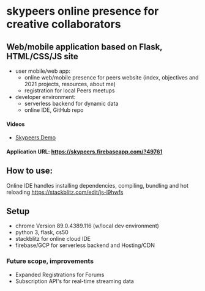 
# skypeers online presence for creative collaborators

## Web/mobile application based on Flask, HTML/CSS/JS site
  - user mobile/web app:
    - online web/mobile presence for peers website (index, objectives and 2021 projects, resources, about me)
    - registration for local Peers meetups
  - developer environment:
    - serverless backend for dynamic data
    - online IDE, GitHub repo

#### Videos 
<ul>
      <li>
        <a class="nav-link" href="https://youtu.be/egHRShvzARU">Skypeers Demo</a>
      </li>
</ul>

#### Application URL:  https://skypeers.firebaseapp.com/?49761


## How to use:
Online IDE handles installing dependencies, compiling, bundling and hot reloading
https://stackblitz.com/edit/js-l9hwfs

## Setup 
- chrome Version 89.0.4389.116 (w/local dev environment)
- python 3, flask, cs50 
- stackblitz for online cloud IDE
- firebase/GCP for serverless backend and Hosting/CDN

### Future scope, improvements
- Expanded Registrations for Forums
- Subscription API's for real-time streaming data

